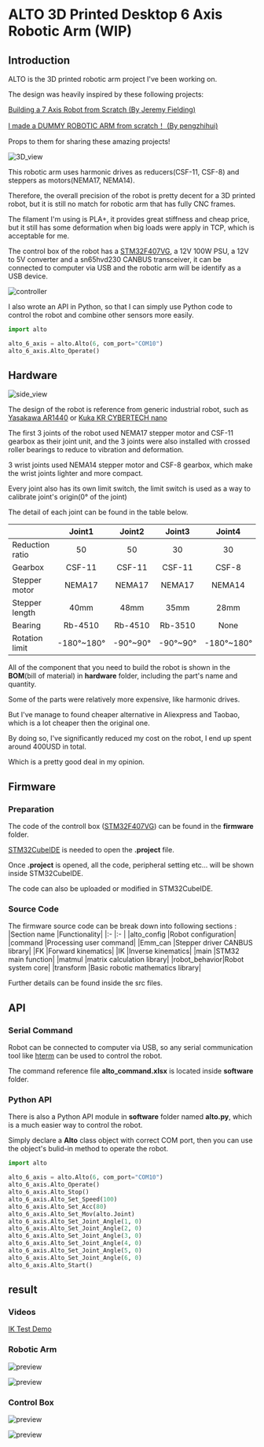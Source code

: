 # ALTO 3D Printed Desktop 6 Axis Robotic Arm (WIP)

## Introduction
ALTO is the 3D printed robotic arm project I've been working on.

The design was heavily inspired by these following projects:

[Building a 7 Axis Robot from Scratch (By Jeremy Fielding)](https://www.youtube.com/watch?v=HMSLPefUVeE&ab_channel=JeremyFielding)

[I made a DUMMY ROBOTIC ARM from scratch！ (By pengzhihui)](https://www.youtube.com/watch?v=HMSLPefUVeE&ab_channel=JeremyFielding)

Props to them for sharing these amazing projects!

![3D_view](image/3D_view.png)

This robotic arm uses harmonic drives as reducers(CSF-11, CSF-8) and steppers as motors(NEMA17, NEMA14).

Therefore, the overall precision of the robot is pretty decent for a 3D printed robot, but it is still no match for robotic arm that has fully CNC frames.

The filament I'm using is PLA+, it provides great stiffness and cheap price, but it still has some deformation when big loads were apply in TCP, which is acceptable for me.

The control box of the robot has a [STM32F407VG](https://www.st.com/en/evaluation-tools/stm32f4discovery.html"link"), a 12V 100W PSU, a 12V to 5V converter and a sn65hvd230 CANBUS transceiver, it can be connected to computer via USB and the robotic arm will be identify as a USB device.

![controller](image/controller.png)

I also wrote an API in Python, so that I can simply use Python code to control the robot and combine other sensors more easily.

```python
import alto

alto_6_axis = alto.Alto(6, com_port="COM10")
alto_6_axis.Alto_Operate()
```

## Hardware

![side_view](image/side_view.png)

The design of the robot is reference from generic industrial robot, such as [Yasakawa AR1440](https://www.motoman.com/en-us/products/robots/industrial/welding-cutting/ar-series/ar1440) or [Kuka KR CYBERTECH nano](https://www.kuka.com/en-de/products/robot-systems/industrial-robots/kr-cybertech-nano)

The first 3 joints of the robot used NEMA17 stepper motor and CSF-11 gearbox as their joint unit, and the 3 joints were also installed with crossed roller bearings to reduce to vibration and deformation.

3 wrist joints used NEMA14 stepper motor and CSF-8 gearbox, which make the wrist joints lighter and more compact.

Every joint also has its own limit switch, the limit switch is used as a way to calibrate joint's origin(0° of the joint)

The detail of each joint can be found in the table below.

|               |Joint1    |Joint2    |Joint3    |Joint4    |Joint5    |Joint6    |
|:-----         |:----:    |:----:    |:----:    |:----:    |:----:    |:----:    |
|Reduction ratio|50        |50        |30        |30        |30        |30        |
|Gearbox        |CSF-11    |CSF-11    |CSF-11    |CSF-8     |CSF-8     |CSF-8     |
|Stepper motor  |NEMA17    |NEMA17    |NEMA17    |NEMA14    |NEMA14    |NEMA14    |
|Stepper length |40mm      |48mm      |35mm      |28mm      |28mm      |28mm      |
|Bearing        |Rb-4510   |Rb-4510   |Rb-3510   |None      |None      |None      |
|Rotation limit |-180°~180°|-90°~90°  |-90°~90°  |-180°~180°|-120°~120°|-180°~180°|

All of the component that you need to build the robot is shown in the **BOM**(bill of material) in **hardware** folder, including the part's name and quantity.

Some of the parts were relatively more expensive, like harmonic drives.

But I've manage to found cheaper alternative in Aliexpress and Taobao, which is a lot cheaper then the original one.

By doing so, I've significantly reduced my cost on the robot, I end up spent around 400USD in total.

Which is a pretty good deal in my opinion.

## Firmware

### Preparation

The code of the controll box ([STM32F407VG](https://www.st.com/en/evaluation-tools/stm32f4discovery.html"link")) can be found in the **firmware** folder.

[STM32CubeIDE](https://www.st.com/en/development-tools/stm32cubeide.html) is needed to open the **.project** file.

Once **.project** is opened, all the code, peripheral setting etc... will be shown inside STM32CubeIDE.

The code can also be uploaded or modified in STM32CubeIDE.

### Source Code

The firmware source code can be break down into following sections :
|Section name  |Functionality|
|:-            |:-           |
|alto_config   |Robot configuration|
|command       |Processing user command|
|Emm_can       |Stepper driver CANBUS library|
|FK            |Forward kinematics|
|IK            |Inverse kinematics|
|main          |STM32 main function|
|matmul        |matrix calculation library|
|robot_behavior|Robot system core|
|transform     |Basic robotic mathematics library|

Further details can be found inside the src files.

## API

### Serial Command
Robot can be connected to computer via USB, so any serial communication tool like [hterm](https://www.der-hammer.info/pages/terminal.html) can be used to control the robot. 

The command reference file **alto_command.xlsx** is located inside **software** folder.

### Python API

There is also a Python API module in **software** folder named **alto.py**, which is a much easier way to control the robot.

Simply declare a **Alto** class object with correct COM port, then you can use the object's bulid-in method to operate the robot.

```python
import alto

alto_6_axis = alto.Alto(6, com_port="COM10")
alto_6_axis.Alto_Operate()
alto_6_axis.Alto_Stop()
alto_6_axis.Alto_Set_Speed(100)
alto_6_axis.Alto_Set_Acc(80)
alto_6_axis.Alto_Set_Mov(alto.Joint)
alto_6_axis.Alto_Set_Joint_Angle(1, 0)
alto_6_axis.Alto_Set_Joint_Angle(2, 0)
alto_6_axis.Alto_Set_Joint_Angle(3, 0)
alto_6_axis.Alto_Set_Joint_Angle(4, 0)
alto_6_axis.Alto_Set_Joint_Angle(5, 0)
alto_6_axis.Alto_Set_Joint_Angle(6, 0)
alto_6_axis.Alto_Start()
```

## result

### Videos

[IK Test Demo](https://www.youtube.com/watch?v=VYk2PS6qSJA&ab_channel=%E7%A8%8B)


### Robotic Arm

![preview](image/preview1.jpg)

![preview](image/preview2.jpg)

### Control Box

![preview](image/controller_preview.jpg)

![preview](image/controller_preview_open.jpg)